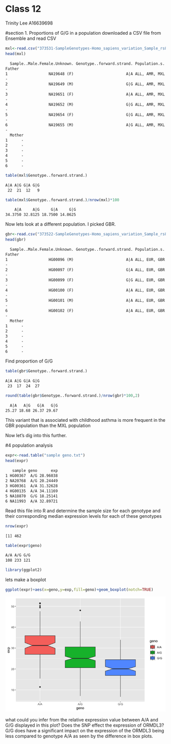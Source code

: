# Class 12
Trinity Lee A16639698

\#section 1. Proportions of G/G in a population downloaded a CSV file
from Ensemble and read CSV

``` r
mxl<-read.csv("373531-SampleGenotypes-Homo_sapiens_variation_Sample_rs8067378.csv")
head(mxl)
```

      Sample..Male.Female.Unknown. Genotype..forward.strand. Population.s. Father
    1                  NA19648 (F)                       A|A ALL, AMR, MXL      -
    2                  NA19649 (M)                       G|G ALL, AMR, MXL      -
    3                  NA19651 (F)                       A|A ALL, AMR, MXL      -
    4                  NA19652 (M)                       G|G ALL, AMR, MXL      -
    5                  NA19654 (F)                       G|G ALL, AMR, MXL      -
    6                  NA19655 (M)                       A|G ALL, AMR, MXL      -
      Mother
    1      -
    2      -
    3      -
    4      -
    5      -
    6      -

``` r
table(mxl$Genotype..forward.strand.)
```


    A|A A|G G|A G|G 
     22  21  12   9 

``` r
table(mxl$Genotype..forward.strand.)/nrow(mxl)*100
```


        A|A     A|G     G|A     G|G 
    34.3750 32.8125 18.7500 14.0625 

Now lets look at a different population. I picked GBR.

``` r
gbr<-read.csv("373522-SampleGenotypes-Homo_sapiens_variation_Sample_rs8067378.csv")
head(gbr)
```

      Sample..Male.Female.Unknown. Genotype..forward.strand. Population.s. Father
    1                  HG00096 (M)                       A|A ALL, EUR, GBR      -
    2                  HG00097 (F)                       G|A ALL, EUR, GBR      -
    3                  HG00099 (F)                       G|G ALL, EUR, GBR      -
    4                  HG00100 (F)                       A|A ALL, EUR, GBR      -
    5                  HG00101 (M)                       A|A ALL, EUR, GBR      -
    6                  HG00102 (F)                       A|A ALL, EUR, GBR      -
      Mother
    1      -
    2      -
    3      -
    4      -
    5      -
    6      -

Find proportion of G/G

``` r
table(gbr$Genotype..forward.strand.)
```


    A|A A|G G|A G|G 
     23  17  24  27 

``` r
round(table(gbr$Genotype..forward.strand.)/nrow(gbr)*100,2)
```


      A|A   A|G   G|A   G|G 
    25.27 18.68 26.37 29.67 

This variant that is associated with childhood asthma is more frequent
in the GBR population than the MXL population

Now let’s dig into this further.

\#4 population analysis

``` r
expr<-read.table("sample geno.txt")
head(expr)
```

       sample geno      exp
    1 HG00367  A/G 28.96038
    2 NA20768  A/G 20.24449
    3 HG00361  A/A 31.32628
    4 HG00135  A/A 34.11169
    5 NA18870  G/G 18.25141
    6 NA11993  A/A 32.89721

Read this file into R and determine the sample size for each genotype
and their corresponding median expression levels for each of these
genotypes

``` r
nrow(expr)
```

    [1] 462

``` r
table(expr$geno)
```


    A/A A/G G/G 
    108 233 121 

``` r
library(ggplot2)
```

lets make a boxplot

``` r
ggplot(expr)+aes(x=geno,y=exp,fill=geno)+geom_boxplot(notch=TRUE)
```

![](Class-12_files/figure-commonmark/unnamed-chunk-8-1.png)

what could you infer from the relative expression value between A/A and
G/G displayed in this plot? Does the SNP effect the expression of
ORMDL3? G/G does have a significant impact on the expression of the
ORMDL3 being less compared to genotype A/A as seen by the difference in
box plots.
